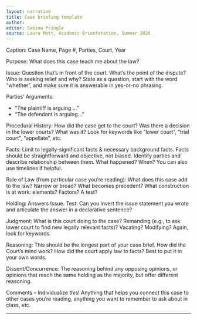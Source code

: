 ```yaml
---
layout: narrative
title: Case briefing template
author:
editor: Sabina Pringle
source: Laura Mott, Academic Orientatation, Summer 2020
---
```


Caption: Case Name, Page #, Parties, Court, Year

Purpose: What does this case teach me about the law?

Issue: Question that’s in front of the court. What’s the point of the dispute? Who is seeking relief and why? State as a question, start with the word “whether”, and make sure it is answerable in yes-or-no phrasing.

Parties’ Arguments:

-	 “The plaintiff is arguing …”
-	“The defendant is arguing…”

Procedural History: How did the case get to the court? Was there a decision in the lower courts? What was it? Look for keywords like “lower court”, “trial court”, “appellate”, etc.

Facts: Limit to legally-significant facts & necessary background facts. Facts should be straightforward and objective, not biased. Identify parties and describe relationship between them. What happened? When? You can also use timelines if helpful.

Rule of Law (from particular case you’re reading): What does this case add to the law? Narrow or broad? What becomes precedent?  What construction is at work: elements? Factors? A test?

Holding: Answers Issue. Test: Can you invert the issue statement you wrote and articulate the answer in a declarative sentence?

Judgment: What is this court doing to the case? Remanding (e.g., to ask lower court to find new legally relevant facts)? Vacating? Modifying? Again, look for keywords.

Reasoning: This should be the longest part of your case brief. How did the Court’s mind work? How did the court apply law to facts? Best to put it in your own words.

Dissent/Concurrence: The reasoning behind any opposing opinions, or opinions that reach the same holding as the majority, but offer different reasoning.

Comments – Individualize this! Anything that helps you connect this case to other cases you’re reading, anything you want to remember to ask about in class, etc.

---
